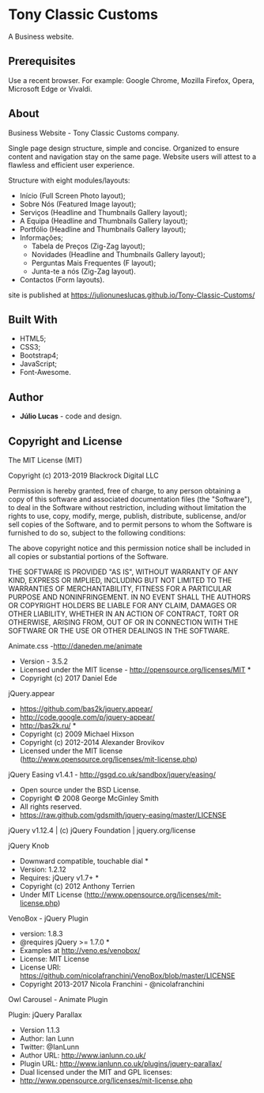 # Tony Classic Customs
A Business website.

## Prerequisites
Use a recent browser. For example: Google Chrome, Mozilla Firefox, Opera, Microsoft Edge or Vivaldi.

## About

Business Website - Tony Classic Customs company.

Single page design structure, simple and concise. Organized to ensure content and navigation stay on the same page. 
Website users will attest to a flawless and efficient user experience.

Structure with eight modules/layouts:

- Início (Full Screen Photo layout);
- Sobre Nós	(Featured Image layout);
- Serviços (Headline and Thumbnails Gallery layout);
- A Equipa (Headline and Thumbnails Gallery layout);
- Portfólio (Headline and Thumbnails Gallery layout);
- Informações;
  - Tabela de Preços (Zig-Zag layout);
  - Novidades (Headline and Thumbnails Gallery layout);
  - Perguntas Mais Frequentes (F layout);
  - Junta-te a nós (Zig-Zag layout).
- Contactos (Form layouts).

site is published at  https://julionuneslucas.github.io/Tony-Classic-Customs/

## Built With

- HTML5; 
- CSS3; 
- Bootstrap4;  
- JavaScript;
- Font-Awesome.

## Author

- **Júlio Lucas** - code and design.

## Copyright and License

The MIT License (MIT)

Copyright (c) 2013-2019 Blackrock Digital LLC

Permission is hereby granted, free of charge, to any person obtaining a copy of this software and associated documentation files (the "Software"), to deal in the Software without restriction, including without limitation the rights to use, copy, modify, merge, publish, distribute, sublicense, and/or sell copies of the Software, and to permit persons to whom the Software is furnished to do so, subject to the following conditions:

The above copyright notice and this permission notice shall be included in all copies or substantial portions of the Software.

THE SOFTWARE IS PROVIDED "AS IS", WITHOUT WARRANTY OF ANY KIND, EXPRESS OR IMPLIED, INCLUDING BUT NOT LIMITED TO THE WARRANTIES OF MERCHANTABILITY, FITNESS FOR A PARTICULAR PURPOSE AND NONINFRINGEMENT. IN NO EVENT SHALL THE AUTHORS OR COPYRIGHT HOLDERS BE LIABLE FOR ANY CLAIM, DAMAGES OR OTHER LIABILITY, WHETHER IN AN ACTION OF CONTRACT, TORT OR OTHERWISE, ARISING FROM, OUT OF OR IN CONNECTION WITH THE SOFTWARE OR THE USE OR OTHER DEALINGS IN THE SOFTWARE.

Animate.css -http://daneden.me/animate
 * Version - 3.5.2
 * Licensed under the MIT license - http://opensource.org/licenses/MIT *
 * Copyright (c) 2017 Daniel Ede

jQuery.appear
 * https://github.com/bas2k/jquery.appear/
 * http://code.google.com/p/jquery-appear/
 * http://bas2k.ru/ *
 * Copyright (c) 2009 Michael Hixson
 * Copyright (c) 2012-2014 Alexander Brovikov
 * Licensed under the MIT license (http://www.opensource.org/licenses/mit-license.php)
 
 jQuery Easing v1.4.1 - http://gsgd.co.uk/sandbox/jquery/easing/
 * Open source under the BSD License.
 * Copyright © 2008 George McGinley Smith
 * All rights reserved.
 * https://raw.github.com/gdsmith/jquery-easing/master/LICENSE
 
 jQuery v1.12.4 | (c) jQuery Foundation | jquery.org/license
 
 jQuery Knob
 * Downward compatible, touchable dial *
 * Version: 1.2.12
 * Requires: jQuery v1.7+ *
 * Copyright (c) 2012 Anthony Terrien
 * Under MIT License (http://www.opensource.org/licenses/mit-license.php)
 
  VenoBox - jQuery Plugin
 * version: 1.8.3
 * @requires jQuery >= 1.7.0 *
 * Examples at http://veno.es/venobox/
 * License: MIT License
 * License URI: https://github.com/nicolafranchini/VenoBox/blob/master/LICENSE
 * Copyright 2013-2017 Nicola Franchini - @nicolafranchini
 
 Owl Carousel - Animate Plugin
 
Plugin: jQuery Parallax
* Version 1.1.3
* Author: Ian Lunn
* Twitter: @IanLunn
* Author URL: http://www.ianlunn.co.uk/
* Plugin URL: http://www.ianlunn.co.uk/plugins/jquery-parallax/
* Dual licensed under the MIT and GPL licenses:
* http://www.opensource.org/licenses/mit-license.php

